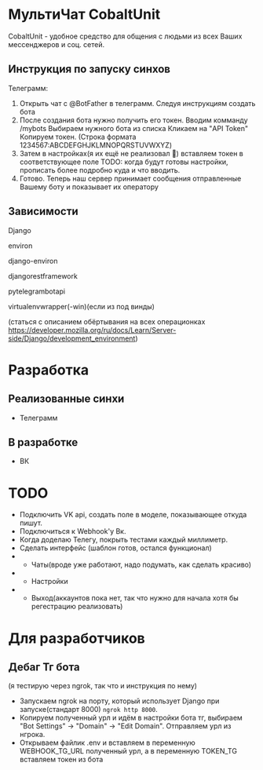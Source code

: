 МультиЧат CobaltUnit
==
CobaltUnit - удобное средство для общения с людьми из всех Ваших мессенджеров и соц. сетей.

Инструкция по запуску синхов
--
Телеграмм:
1) Открыть чат с @BotFather в телеграмм. Следуя инструкциям создать бота
2) После создания бота нужно получить его токен.
Вводим комманду /mybots
Выбираем нужного бота из списка
Кликаем на "API Token"
Копируем токен. (Строка формата 1234567:ABCDEFGHJKLMNOPQRSTUVWXYZ)
3) Затем в настройках(я их ещё не реализовал 🥲) вставляем токен в соответствующее поле
TODO: когда будут готовы настройки, прописать более подробно куда и что вводить.
4) Готово. Теперь наш сервер принимает сообщения отправленные Вашему боту и показывает их оператору

Зависимости
--
Django

environ

django-environ

djangorestframework

pytelegrambotapi

virtualenvwrapper(-win)(если из под винды)

(статься с описанием обёртывания на всех операционках https://developer.mozilla.org/ru/docs/Learn/Server-side/Django/development_environment)

Разработка
==
Реализованные синхи
--
- Телеграмм

В разработке
--
- ВК

TODO
==
- Подключить VK api, создать поле в моделе, показывающее откуда пишут.
- Подключиться к Webhook'у Вк.
- Когда доделаю Телегу, покрыть тестами каждый миллиметр.
- Сделать интерфейс (шаблон готов, остался функционал)
-   - Чаты(вроде уже работают, надо подумать, как сделать красиво)
-   - Настройки
-   - Выход(аккаунтов пока нет, так что нужно для начала хотя бы регестрацию реализовать)

Для разработчиков
==
Дебаг Тг бота
--
(я тестирую через ngrok, так что и инструкция по нему)
- Запускаем ngrok на порту, который использует Django при запуске(стандарт 8000) `ngrok http 8000`.
- Копируем полученный урл и идём в настройки бота тг, выбираем "Bot Settings" -> "Domain" -> "Edit Domain". Отправляем урл из нгрока.
- Открываем файлик .env и вставляем в переменную WEBHOOK_TG_URL полученный урл, а в переменную TOKEN_TG вставляем токен из бота
